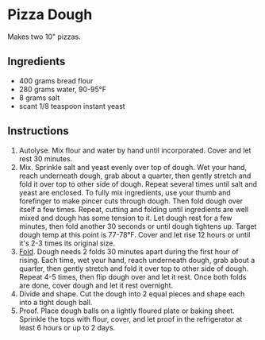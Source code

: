 # Pizza Dough

Makes two 10" pizzas.

## Ingredients

- 400 grams bread flour
- 280 grams water, 90-95°F
- 8 grams salt
- scant 1/8 teaspoon instant yeast

## Instructions

1. Autolyse. Mix flour and water by hand until incorporated. Cover and let rest 30 minutes.
2. Mix. Sprinkle salt and yeast evenly over top of dough. Wet your hand, reach underneath dough, grab about a quarter, then gently stretch and fold it over top to other side of dough. Repeat several times until salt and yeast are enclosed. To fully mix ingredients, use your thumb and forefinger to make pincer cuts through dough. Then fold dough over itself a few times. Repeat, cutting and folding until ingredients are well mixed and dough has some tension to it. Let dough rest for a few minutes, then fold another 30 seconds or until dough tightens up. Target dough temp at this point is 77-78°F. Cover and let rise 12 hours or until it's 2-3 times its original size.
3. [Fold](https://www.youtube.com/watch?v=CQHuWDEo3SA). Dough needs 2 folds 30 minutes apart during the first hour of rising. Each time, wet your hand, reach underneath dough, grab about a quarter, then gently stretch and fold it over top to other side of dough. Repeat 4-5 times, then flip dough over and let it rest. Once both folds are done, cover dough and let it rest overnight.
4. Divide and shape. Cut the dough into 2 equal pieces and shape each into a tight dough ball.
5. Proof. Place dough balls on a lightly floured plate or baking sheet. Sprinkle the tops with flour, cover, and let proof in the refrigerator at least 6 hours or up to 2 days.

